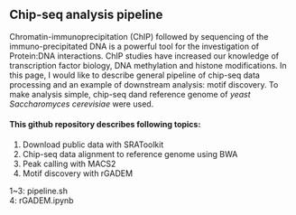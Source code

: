 ## Chip-seq analysis pipeline 
Chromatin-immunoprecipitation (ChIP) followed by sequencing of the immuno-precipitated DNA is a powerful tool for the investigation of Protein:DNA interactions. ChIP studies have increased our knowledge of transcription factor biology, DNA methylation and histone modifications. In this page, I would like to describe general pipeline of chip-seq data processing and an example of downstream analysis: motif discovery. To make analysis simple, chip-seq dand reference genome of *yeast Saccharomyces cerevisiae* were used.

#### This github repository describes following topics: 
1. Download public data with SRAToolkit
1. Chip-seq data alignment to reference genome using BWA
1. Peak calling with MACS2 
1. Motif discovery with rGADEM 

1~3: pipeline.sh <br>
4: rGADEM.ipynb